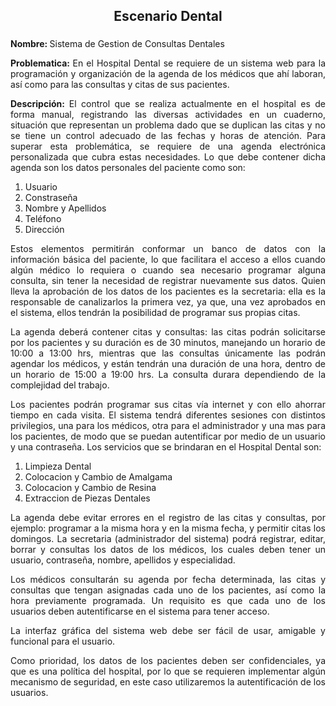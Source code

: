 <h2 align="center">Escenario Dental</h2>

###

<p align="justify"><b>Nombre: </b>Sistema de Gestion de Consultas Dentales</p>

<p align="justify"><b>Problematica: </b>
    En el Hospital Dental se requiere de un sistema web para la programación y organización de la agenda de los médicos que ahí laboran, así como para las consultas y citas de sus pacientes.
</p>

<p align="justify"><b>Descripción: </b>
    El control que se realiza actualmente en el hospital es de forma manual, registrando las diversas actividades en un cuaderno, 
    situación que representan un problema dado que se duplican las citas y no se tiene un control adecuado de las fechas y horas de atención.
    Para superar esta problemática, se requiere de una agenda electrónica personalizada que cubra estas necesidades. 
    Lo que debe contener dicha agenda son los datos personales del paciente como son: 
</p>

<ol>
    <li>Usuario</li>
    <li>Constraseña</li>
    <li>Nombre y Apellidos</li>
    <li>Teléfono</li>
    <li>Dirección</li>
</ol>

<p align="justify">
    Estos elementos permitirán conformar un banco de datos con la información básica del paciente, 
    lo que facilitara el acceso a ellos cuando algún médico lo requiera o cuando sea necesario programar alguna consulta, 
    sin tener la necesidad de registrar nuevamente sus datos. Quien lleva la aprobación de los datos de los pacientes es la secretaria: 
    ella es la responsable de canalizarlos la primera vez, ya que, una vez aprobados en el sistema, ellos tendrán la posibilidad de programar sus propias citas. 
</p>

<p align="justify">
    La agenda deberá contener citas y consultas: las citas podrán solicitarse por los pacientes y su duración es de 30 minutos, 
    manejando un horario de 10:00 a 13:00 hrs, mientras que las consultas únicamente las podrán agendar los médicos, y están tendrán una duración de una hora, 
    dentro de un horario de 15:00 a 19:00 hrs. La consulta durara dependiendo de la complejidad del trabajo. 
</p>

<p align="justify">
    Los pacientes podrán programar sus citas vía internet y con ello ahorrar tiempo en cada visita. El sistema tendrá diferentes sesiones con distintos privilegios, 
    una para los médicos, otra para el administrador y una mas para los pacientes, de modo que se puedan autentificar por medio de un usuario y una contraseña.
    Los servicios que se brindaran en el Hospital Dental son:
</p>

<ol>
    <li>Limpieza Dental</li>
    <li>Colocacion y Cambio de Amalgama</li>
    <li>Colocacion y Cambio de Resina</li>
    <li>Extraccion de Piezas Dentales</li>
</ol>

<p align="justify">
    La agenda debe evitar errores en el registro de las citas y consultas, por ejemplo: programar a la misma hora y en la misma fecha, y permitir citas los domingos. 
    La secretaria (administrador del sistema) podrá registrar, editar, borrar y consultas los datos de los médicos, los cuales deben tener un usuario, contraseña, nombre, apellidos y especialidad.
</p>

<p align="justify">
    Los médicos consultarán su agenda por fecha determinada, las citas y consultas que tengan asignadas cada uno de los pacientes, así como la hora previamente programada. 
    Un requisito es que cada uno de los usuarios deben autentificarse en el sistema para tener acceso. 
</p>

<p align="justify">
    La interfaz gráfica del sistema web debe ser fácil de usar, amigable y funcional para el usuario. 
</p>

<p align="justify">
    Como prioridad, los datos de los pacientes deben ser confidenciales, ya que es una política del hospital, por lo que se requieren implementar algún mecanismo de seguridad, 
    en este caso utilizaremos la autentificación de los usuarios.
</p>